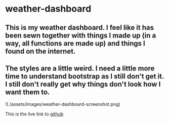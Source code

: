 # weather-dashboard
## This is my weather dashboard. I feel like it has been sewn together with things I made up (in a way, all functions are made up) and things I found on the internet.
## The styles are a little weird. I need a little more time to understand bootstrap as I still don't get it. I still don't really get why things don't look how I want them to.

!(./assets/images/weather-dashboard-screenshot.png)

This is the live link to [github](https://naomilounsbury.github.io/weather-dashboard/)
